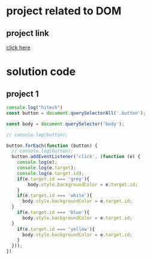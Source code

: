 # project related to DOM

## project link
[click here](https://stackblitz.com/edit/dom-project-chaiaurcode?file=index.html)

# solution code

## project 1

```javascript
console.log("hitesh")
const button = document.querySelectorAll('.button');

const body = document.querySelector('body');

// console.log(button);

button.forEach(function (button) {
  // console.log(button);
  button.addEventListener('click', (function (e) {
    console.log(e);
    console.log(e.target);
    console.log(e.target.id);
    if(e.target.id === 'grey'){
        body.style.backgroundColor = e.target.id;
    }
    if(e.target.id === 'white'){
      body.style.backgroundColor = e.target.id;
  }
    if(e.target.id === 'blue'){
      body.style.backgroundColor = e.target.id;
  }
    if(e.target.id === 'yellow'){
      body.style.backgroundColor = e.target.id;
    }
  }));
})

````